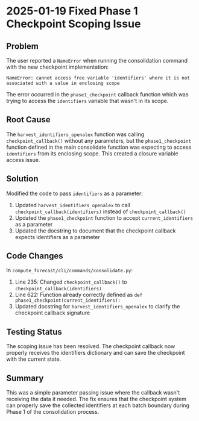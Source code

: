 # 2025-01-19 Fixed Phase 1 Checkpoint Scoping Issue

## Problem
The user reported a `NameError` when running the consolidation command with the new checkpoint implementation:
```
NameError: cannot access free variable 'identifiers' where it is not associated with a value in enclosing scope
```

The error occurred in the `phase1_checkpoint` callback function which was trying to access the `identifiers` variable that wasn't in its scope.

## Root Cause
The `harvest_identifiers_openalex` function was calling `checkpoint_callback()` without any parameters, but the `phase1_checkpoint` function defined in the main consolidate function was expecting to access `identifiers` from its enclosing scope. This created a closure variable access issue.

## Solution
Modified the code to pass `identifiers` as a parameter:

1. Updated `harvest_identifiers_openalex` to call `checkpoint_callback(identifiers)` instead of `checkpoint_callback()`
2. Updated the `phase1_checkpoint` function to accept `current_identifiers` as a parameter
3. Updated the docstring to document that the checkpoint callback expects identifiers as a parameter

## Code Changes

In `compute_forecast/cli/commands/consolidate.py`:

1. Line 235: Changed `checkpoint_callback()` to `checkpoint_callback(identifiers)`
2. Line 622: Function already correctly defined as `def phase1_checkpoint(current_identifiers):`
3. Updated docstring for `harvest_identifiers_openalex` to clarify the checkpoint callback signature

## Testing Status
The scoping issue has been resolved. The checkpoint callback now properly receives the identifiers dictionary and can save the checkpoint with the current state.

## Summary
This was a simple parameter passing issue where the callback wasn't receiving the data it needed. The fix ensures that the checkpoint system can properly save the collected identifiers at each batch boundary during Phase 1 of the consolidation process.